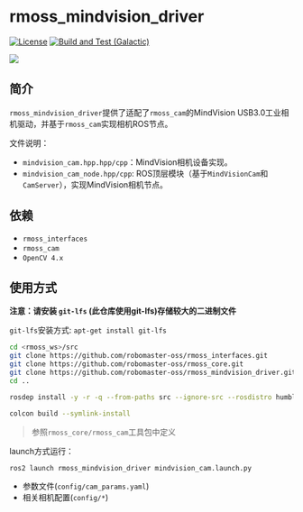 # rmoss_mindvision_driver

[![License](https://img.shields.io/badge/License-Apache%202.0-blue.svg)](https://opensource.org/licenses/Apache-2.0)
[![Build and Test (Galactic)](https://github.com/robomaster-oss/rmoss_mindvision_driver/actions/workflows/ci.yml/badge.svg?branch=main)](https://github.com/robomaster-oss/rmoss_mindvision_driver/actions/workflows/ci.yml)


![](rmoss_bg.png)

## 简介

`rmoss_mindvision_driver`提供了适配了`rmoss_cam`的MindVision USB3.0工业相机驱动，并基于`rmoss_cam`实现相机ROS节点。

文件说明：

* `mindvision_cam.hpp.hpp/cpp`：MindVision相机设备实现。
* `mindvision_cam_node.hpp/cpp`: ROS顶层模块（基于`MindVisionCam`和`CamServer`），实现MindVision相机节点。

## 依赖

* `rmoss_interfaces`
* `rmoss_cam`
* `OpenCV 4.x`

## 使用方式

**注意：请安装 `git-lfs` (此仓库使用git-lfs)存储较大的二进制文件**

`git-lfs`安装方式: ```apt-get install git-lfs```

```bash
cd <rmoss_ws>/src
git clone https://github.com/robomaster-oss/rmoss_interfaces.git
git clone https://github.com/robomaster-oss/rmoss_core.git
git clone https://github.com/robomaster-oss/rmoss_mindvision_driver.git
cd ..

rosdep install -y -r -q --from-paths src --ignore-src --rosdistro humble

colcon build --symlink-install
```

> 参照`rmoss_core/rmoss_cam`工具包中定义

launch方式运行：

```bash
ros2 launch rmoss_mindvision_driver mindvision_cam.launch.py
```

* 参数文件(`config/cam_params.yaml`)
* 相关相机配置(`config/*`)